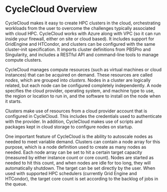# CycleCloud Overview

CycleCloud makes it easy to create HPC clusters in the cloud, orchestrating workloads from the user to overcome the challenges typically associated with cloud HPC. CycleCloud works with Azure along with VPC (so it can run inside your firewall, either on site or cloud based). It includes support for GridEngine and HTCondor, and clusters can be configured with the same cluster-init specification. It imports cluster definitions from PBSPro and Singularity, and includes a RESTful API and command-line tools to manage compute clusters.

CycleCloud manages compute resources (such as virtual machines or cloud instances) that can be acquired on demand. These resources are called *nodes*, which are grouped into *clusters*. Nodes in a cluster are logically related, but each node can be configured completely independently. A node specifies the cloud provider, operating system, and machine type to use, the region or location to run in, and the software to install on the node when it starts.

Clusters make use of resources from a cloud provider account that is configured in CycleCloud. This includes the credentials used to authenticate with the provider. In addition, CycleCloud makes use of scripts and packages kept in cloud storage to configure nodes on startup.

One important feature of CycleCloud is the ability to autoscale nodes as needed to meet variable demand. Clusters can contain a node array for this purpose, which is a node definition used to create as many nodes as needed. Each node array can be set to hit a certain target capacity (measured by either instance count or core count). Nodes are started as needed to hit this count, and when nodes are idle for too long, they will automatically shutdown. The target can be set directly by the user. When used with supported HPC schedulers (currently Grid Engine and HTCondor), the target core count is set according to the backlog of jobs in the queue.
